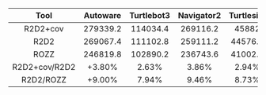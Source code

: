 | **Tool**      | **Autoware** | **Turtlebot3** | **Navigator2** | **Turtlesim** | **Average** |
|:-------------:|:------------:|:--------------:|:--------------:|:-------------:|:-----------:|
| R2D2+cov      | 279339.2     | 114034.4       | 269116.2       | 45882         | 177092.95   |
| R2D2          | 269067.4     | 111102.8       | 259111.2       | 44576.2       | 170964.4    |
| ROZZ     | 246819.8     | 102890.2       | 236743.6       | 41002.2       | 156863.95   |
| R2D2+cov/R2D2 | +3.80%       | 2.63%          | 3.86%          | 2.94%         | 3.30%       |
| R2D2/ROZZ     | +9.00%       | 7.94%          | 9.46%          | 8.73%         | 8.80%       |
